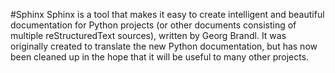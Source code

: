 #Sphinx
Sphinx is a tool that makes it easy to create intelligent and beautiful documentation for Python projects (or other documents consisting of multiple reStructuredText sources), written by Georg Brandl. It was originally created to translate the new Python documentation, but has now been cleaned up in the hope that it will be useful to many other projects.
